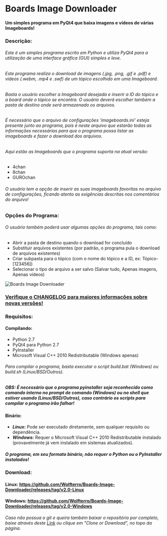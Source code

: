 # Boards Image Downloader
#### Um simples programa em PyQt4 que baixa imagens e vídeos de várias Imageboards!

### Descrição:

###### Este é um simples programa escrito em Python e utiliza PyQt4 para a utilização de uma interface gráfica (GUI) simples e leve.

###### Este programa realiza o download de imagens (.jpg, .png, .gif e .pdf) e vídeos (.webm, .mp4 e .swf) de um tópico escolhido em uma Imageboard.

###### Basta o usuário escolher a Imageboard desejada e inserir a ID do tópico e a board onde o tópico se encontra. O usuário deverá escolher também a pasta de destino onde será armazenado os arquivos.

###### É necessário que o arquivo de configurações 'imageboards.ini' esteja presente junto ao programa, pois é neste arquivo que estarão todas as informações necessárias para que o programa possa listar as imageboards e fazer o download dos arquivos. 

###### Aqui estão as Imageboards que o programa suporta na atual versão:
- 4chan
- 8chan
- GUROchan

###### O usuário tem a opção de inserir as suas imageboards favoritas no arquivo de configurações, ficando atento as exigências descritas nos comentários do arquivo!

### Opções do Programa:

###### O usuário também poderá usar algumas opções do programa, tais como:
- Abrir a pasta de destino quando o download for concluído
- Substituir arquivos existentes (por padrão, o programa pula o download de arquivos existentes)
- Criar subpasta para o tópico (com o nome do tópico e a ID, ex: Tópico-[123456])
- Selecionar o tipo de arquivo a ser salvo (Salvar tudo, Apenas imagens, Apenas vídeos)

![Boards Image Downloader](http://i.imgur.com/wfy9U48.png)

### [Verifique o CHANGELOG para maiores informações sobre novas versões!](https://raw.github.com/Wolfterro/Boards-Image-Downloader/master/CHANGELOG.txt)

### Requisitos:

#### Compilando:
- Python 2.7
- PyQt4 para Python 2.7
- PyInstaller
- Microsoft Visual C++ 2010 Redistributable (Windows apenas)

###### Para compilar o programa, basta executar o script build.bat (Windows) ou build.sh (Linux/BSD/Outros).
##### ***OBS:*** É necessário que o programa pyinstaller seja reconhecido como comando interno no prompt de comando (Windows) ou no shell que estiver usando (Linux/BSD/Outros), caso contrário os scripts para compilar o programa irão falhar!

#### Binário:
- ***Linux:*** Pode ser executado diretamente, sem qualquer requisito ou dependência.
- ***Windows:*** Requer o Microsoft Visual C++ 2010 Redistributable instalado (provavelmente já vem instalado em sistemas atualizados).
##### O programa, em seu formato binário, não requer o Python ou o PyInstaller instalados!

### Download:

#### Linux: https://github.com/Wolfterro/Boards-Image-Downloader/releases/tag/v2.0-Linux
#### Windows: https://github.com/Wolfterro/Boards-Image-Downloader/releases/tag/v2.0-Windows

###### Caso não possua o git e queira também baixar o repositório por completo, baixe através deste [Link](https://github.com/Wolfterro/Boards-Image-Downloader/archive/master.zip) ou clique em "Clone or Download", no topo da página.
